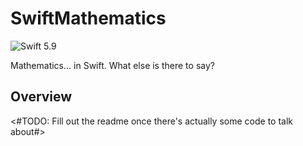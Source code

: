 # SwiftMathematics

![Swift 5.9]

[Swift 5.9]: https://img.shields.io/badge/Swift-5.9-%23f05138?logo=swift

Mathematics... in Swift. What else is there to say?

## Overview

<#TODO: Fill out the readme once there's actually some code to talk about#>
